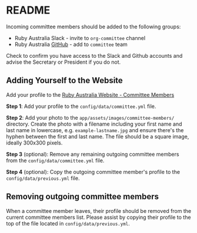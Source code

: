 # README

Incoming committee members should be added to the following groups:

- Ruby Australia Slack - invite to `org-committee` channel
- Ruby Australia [GitHub](https://github.com/orgs/rubyaustralia/teams/committee) - add to `committee` team

Check to confirm you have access to the Slack and Github accounts and advise the Secretary
or President if you do not.

## Adding Yourself to the Website
Add your profile to the [Ruby Australia Website - Committee Members](https://ruby.org.au/committee-members)

**Step 1**: Add your profile to the `config/data/committee.yml` file.

**Step 2**: Add your photo to the `app/assets/images/committee-members/` directory. Create the photo with a filename including your first name and last name in lowercase, e.g. `example-lastname.jpg`
and ensure there's the hyphen between the first and last name. The file should be a square image, ideally 300x300 pixels.

**Step 3** (optional): Remove any remaining outgoing committee members from the `config/data/committee.yml` file.

**Step 4** (optional): Copy the outgoing committee member's profile to the `config/data/previous.yml` file.

## Removing outgoing committee members
When a committee member leaves, their profile should be removed from the current committee members list. Please
assist by copying their profile to the top of the file located in `config/data/previous.yml`.
